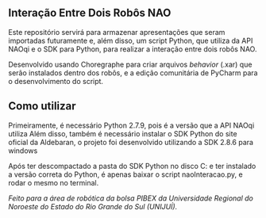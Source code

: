 ## Interação Entre Dois Robôs NAO

 Este repositório servirá para armazenar apresentações que seram importadas futuramente e, além disso, um script Python, que utiliza da API NAOqi e o SDK para Python, para realizar a interação entre dois robôs NAO.
 
 Desenvolvido usando Choregraphe para criar arquivos *behavior* (.xar) que serão instalados dentro dos robôs, e a edição comunitária de PyCharm para o desenvolvimento do script.

 ## Como utilizar

 Primeiramente, é necessário Python 2.7.9, pois é a versão que a API NAOqi utiliza
 Além disso, também é necessário instalar o SDK Python do site oficial da Aldebaran, o projeto foi desenvolvido utilizando a SDK 2.8.6 para windows

 Após ter descompactado a pasta do SDK Python no disco C: e ter instalado a versão correta do Python, é apenas baixar o script naoInteracao.py, e rodar o mesmo no terminal.

 

*Feito para a área de robótica da bolsa PIBEX da Universidade Regional do Noroeste do Estado do Rio Grande do Sul (UNIJUÍ).*
